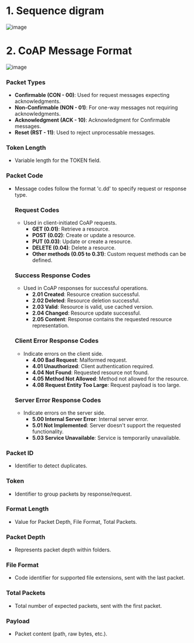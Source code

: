 # 1. Sequence digram

![image](https://github.com/TUIASI-AC-IoT/proiectrcp2023-echipa-21-2023/assets/101417927/95768d98-59f4-4a45-a3ad-1f644f7d76a8)


# 2. CoAP Message Format

![image](https://github.com/TUIASI-AC-IoT/proiectrcp2023-echipa-21-2023/assets/101417927/b7c8d616-c615-412d-89b8-31e86f128b9a)

### Packet Types
- **Confirmable (CON - 00)**: Used for request messages expecting acknowledgments.
- **Non-Confirmable (NON - 01)**: For one-way messages not requiring acknowledgments.
- **Acknowledgment (ACK - 10)**: Acknowledgment for Confirmable messages.
- **Reset (RST - 11)**: Used to reject unprocessable messages.

### Token Length
- Variable length for the TOKEN field.

### Packet Code
- Message codes follow the format 'c.dd' to specify request or response type.

  ### Request Codes
  - Used in client-initiated CoAP requests.
    - **GET (0.01)**: Retrieve a resource.
    - **POST (0.02)**: Create or update a resource.
    - **PUT (0.03)**: Update or create a resource.
    - **DELETE (0.04)**: Delete a resource.
    - **Other methods (0.05 to 0.31)**: Custom request methods can be defined.

  ### Success Response Codes
  - Used in CoAP responses for successful operations.
    - **2.01 Created**: Resource creation successful.
    - **2.02 Deleted**: Resource deletion successful.
    - **2.03 Valid**: Resource is valid, use cached version.
    - **2.04 Changed**: Resource update successful.
    - **2.05 Content**: Response contains the requested resource representation.

  ### Client Error Response Codes
  - Indicate errors on the client side.
    - **4.00 Bad Request**: Malformed request.
    - **4.01 Unauthorized**: Client authentication required.
    - **4.04 Not Found**: Requested resource not found.
    - **4.05 Method Not Allowed**: Method not allowed for the resource.
    - **4.08 Request Entity Too Large**: Request payload is too large.

  ### Server Error Response Codes
  - Indicate errors on the server side.
    - **5.00 Internal Server Error**: Internal server error.
    - **5.01 Not Implemented**: Server doesn't support the requested functionality.
    - **5.03 Service Unavailable**: Service is temporarily unavailable.

### Packet ID
- Identifier to detect duplicates.

### Token 
- Identifier to group packets by response/request.

### Format Length 
- Value for Packet Depth, File Format, Total Packets.

### Packet Depth
- Represents packet depth within folders.

### File Format
- Code identifier for supported file extensions, sent with the last packet.

### Total Packets
- Total number of expected packets, sent with the first packet.

### Payload
- Packet content (path, raw bytes, etc.).


